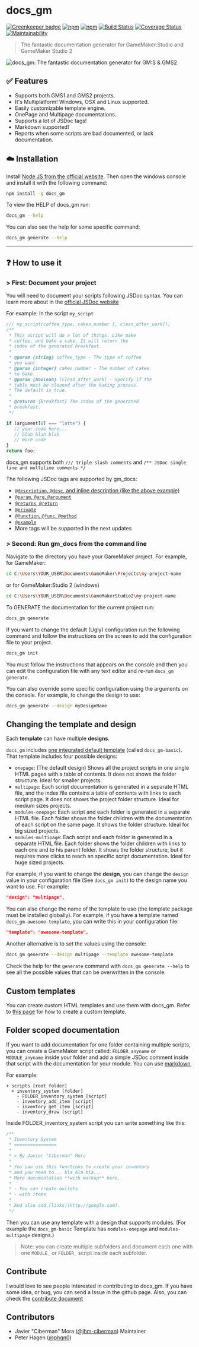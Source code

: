 # docs_gm

[![Greenkeeper badge](https://badges.greenkeeper.io/jhm-ciberman/docs_gm.svg)](https://greenkeeper.io/)
[![npm](https://img.shields.io/npm/dt/docs_gm.svg)](https://www.npmjs.com/package/docs_gm)
[![npm](https://img.shields.io/npm/v/npm.svg)](https://www.npmjs.com/package/docs_gm)
[![Build Status](https://travis-ci.org/jhm-ciberman/docs_gm.svg?branch=master)](https://travis-ci.org/jhm-ciberman/docs_gm)
[![Coverage Status](https://coveralls.io/repos/github/jhm-ciberman/docs_gm/badge.svg?branch=master)](https://coveralls.io/github/jhm-ciberman/docs_gm?branch=master)
[![Maintainability](https://api.codeclimate.com/v1/badges/292b9c69320b1acfaf37/maintainability)](https://codeclimate.com/github/jhm-ciberman/docs_gm/maintainability)

> The fantastic documentation generator for GameMaker:Studio and GameMaker Studio 2

![docs_gm: The fantastic documentation generator for GM:S & GMS2](img/docs_gm_logo.png)

## ✅ Features

- Supports both GMS1 and GMS2 projects.
- It's Multiplatform! Windows, OSX and Linux supported.
- Easily customizable template engine.
- OnePage and Multipage documentations.
- Supports a lot of JSDoc tags!
- Markdown supported!
- Reports when some scripts are bad documented, or lack documentation.

## ☁️ Installation

Install [Node JS from the official website](https://nodejs.org/).
Then open the windows console and install it with the following command:

```bash
npm install -g docs_gm
```

To view the HELP of docs_gm run:

```bash
docs_gm --help
```

You can also see the help for some specific command:

```bash
docs_gm generate --help
```

----------

## ❓ How to use it

### > First: Document your project

You will need to document your scripts following JSDoc syntax. You can learn more about in the [official JSDoc website](http://usejsdoc.org/)

For example:  In the script `my_script`

```js
/// my_script(coffee_type, cakes_number [, clean_after_work]);
/**
 * This script will do a lot of things. Like make
 * coffee, and bake a cake. It will return the
 * index of the generated breakfast.
 *
 * @param {string} coffee_type - The type of coffee
 * you want
 * @param {integer} cakes_number - The number of cakes
 * to bake.
 * @param {boolean} [clean_after_work] - Specify if the
 * table must be cleaned after the baking process.
 * The default is true.
 *
 * @returns {Breakfast} The index of the generated
 * breakfast.
 */

if (argument[0] === "latte") {
   // your code here...
   // blah blah blah
   // more code
}
return foo;
```

docs_gm supports both `/// triple slash comments` and `/** JSDoc single line and multiline comments */`

The following JSDoc tags are supported by gm_docs:

- [`@description`, `@desc`, and inline description (like the above example)](http://usejsdoc.org/tags-description.html)
- [`@param`, `@arg`, `@argument`](http://usejsdoc.org/tags-param.html)
- [`@returns`, `@return`](http://usejsdoc.org/tags-returns.html)
- [`@private`](http://usejsdoc.org/tags-private.html)
- [`@function`, `@func`, `@method`](http://usejsdoc.org/tags-function.html)
- [`@example`](http://usejsdoc.org/tags-example.html)
- More tags will be supported in the next updates

### > Second: Run gm_docs from the command line

Navigate to the directory you have your GameMaker project. For example, for GameMaker:

```bash
cd C:\Users\YOUR_USER\Documents\GameMaker\Projects\my-project-name
```

or for GameMaker:Studio 2 (windows)

```bash
cd C:\Users\YOUR_USER\Documents\GameMakerStudio2\my-project-name
```

To GENERATE the documentation for the current project run:

```bash
docs_gm generate
```

If you want to change the default (Ugly) configuration run the following command and follow the instructions on the screen to add the configuration file to your project.

```bash
docs_gm init
```

You must follow the instructions that appears on the console and then you can edit the configuration file with any text editor and re-run `docs_gm generate`.

You can also override some specific configuration using the arguments on the console. For example, to change the design to use:

```bash
docs_gm generate --design myDesignName
```

## Changing the template and design

Each **template** can have multiple **designs**.

`docs_gm` includes [one integrated default template](https://github.com/jhm-ciberman/docs_gm-basic) (called `docs_gm-basic`).
That template includes four possible designs:

- `onepage`: (The default design) Shows all the project scripts in one single HTML pages with a table of contents. It does not shows the folder structure. Ideal for smaller projects.
- `multipage`: Each script documentation is generated in a separate HTML file, and the index file contains a table of contents with links to each script page. It does not shows the project folder structure. Ideal for medium sizes projects.
- `modules-onepage`: Each script and each folder is generated in a separate HTML file. Each folder shows the folder children with the documentation of each script on the same page. It shows the folder structure. Ideal for big sized projects.
- `modules-multipage`: Each script and each folder is generated in a separate HTML file. Each folder shows the folder children with links to each one and to his parent folder. It shows the folder structure, but it requires more clicks to reach an specific script documentation. Ideal for huge sized projects.

For example, if you want to change the **design**, you can change the `design` value in your configuration file (See `docs_gm init`) to the design name you want to use. For example:

```json
"design": "multipage",
```

You can also change the name of the template to use (the template package must be installed globally). For example, if you have a template named `docs_gm-awesome-template`, you can write this in your configuration file:

```json
"template": "awesome-template",
```

Another alternative is to set the values using the console:

```bash
docs_gm generate --design multipage --template awesome-template
```

Check the help for the `generate` command with `docs_gm generate --help` to see all the possible values that can be overwritten in the console.

## Custom templates

You can create custom HTML templates and use them with docs_gm. Refer to [this page](./custom_templates.md) for how to create a custom template.

## Folder scoped documentation

If you want to add documentation for one folder containing multiple scripts, you can create a GameMaker script called: `FOLDER_anyname` or `MODULE_anyname` inside your folder and add a simple JSDoc comment inside that script with the documentation for your module. You can use [markdown](https://github.com/adam-p/markdown-here/wiki/Markdown-Cheatsheet). 

For example:

```text
+ scripts [root folder]
  + inventory_system [folder]
    - FOLDER_inventory_system [script]
    - inventory_add_item [script]
    - inventory_get_item [script]
    - inventory_draw [script]
```

Inside FOLDER_inventory_system script you can write something like this:

```js
/**
 * Inventory System
 * ================
 *
 * > By Javier "Ciberman" Mora
 *
 * You can use this functions to create your inventory
 * and you need to... bla bla bla...
 * More documentation **with markup** here.
 *
 * - You can create bullets
 * - with items
 *
 * And also add [links](http://google.com).
 */
```

Then you can use any template with a design that supports modules. (For example the `docs_gm-basic` Template has `modules-onepage` and `modules-multipage` designs.)

> Note: you can create multiple subfolders and document each one with one `MODULE_` or `FOLDER_` script inside each subfolder.

## Contribute

I would love to see people interested in contributing to docs_gm. If you have some idea, or bug, you can send a Issue in the github page. Also, you can check the [contribute document](CONTRIBUTE.md)

## Contributors

- Javier "Ciberman" Mora ([@jhm-ciberman](https://github.com/jhm-ciberman/)) Maintainer
- Peter Hagen ([@phgn0](https://github.com/phgn0))
